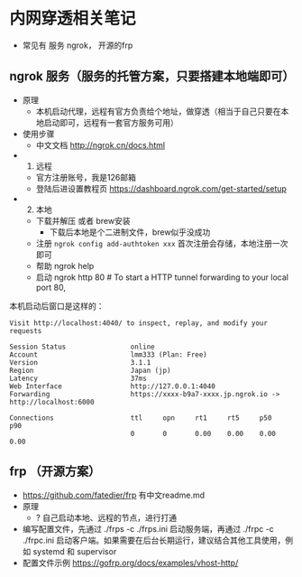# 内网穿透相关笔记
- 常见有 服务 ngrok， 开源的frp

## ngrok 服务（服务的托管方案，只要搭建本地端即可）
- 原理
  - 本机启动代理，远程有官方负责给个地址，做穿透（相当于自己只要在本地启动即可，远程有一套官方服务可用）
- 使用步骤
  - 中文文档 http://ngrok.cn/docs.html
- 1. 远程
  - 官方注册账号，我是126邮箱
  - 登陆后进设置教程页 https://dashboard.ngrok.com/get-started/setup
- 2. 本地
  - 下载并解压 或者 brew安装
    - 下载后本地是个二进制文件，brew似乎没成功
  - 注册 ```ngrok config add-authtoken xxx``` 首次注册会存储，本地注册一次即可
  - 帮助 ngrok help
  - 启动 ngrok http 80 # To start a HTTP tunnel forwarding to your local port 80,

本机启动后窗口是这样的：
```
Visit http://localhost:4040/ to inspect, replay, and modify your requests

Session Status                online
Account                       lmm333 (Plan: Free)
Version                       3.1.1
Region                        Japan (jp)
Latency                       37ms
Web Interface                 http://127.0.0.1:4040
Forwarding                    https://xxxx-b9a7-xxxx.jp.ngrok.io -> http://localhost:6000

Connections                   ttl     opn     rt1     rt5     p50     p90
                              0       0       0.00    0.00    0.00    0.00
```

## frp （开源方案）
- https://github.com/fatedier/frp 有中文readme.md
- 原理
  - ? 自己启动本地、远程的节点，进行打通
- 编写配置文件，先通过 ./frps -c ./frps.ini 启动服务端，再通过 ./frpc -c ./frpc.ini 启动客户端。如果需要在后台长期运行，建议结合其他工具使用，例如 systemd 和 supervisor
- 配置文件示例 https://gofrp.org/docs/examples/vhost-http/
